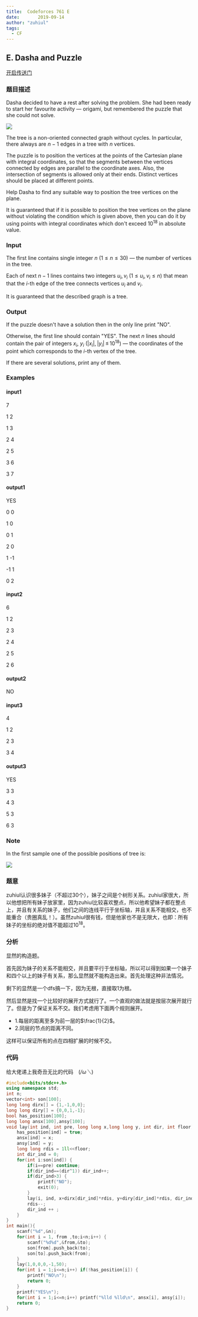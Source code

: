 ```yaml
---
title: 	Codeforces 761 E
date:		2019-09-14
author:	"zuhiul" 
tags:
  - CF
---
```


## E. Dasha and Puzzle

[开启传送门](http://codeforces.com/contest/761/problem/E)

<!-- more -->

### 题目描述

Dasha decided to have a rest after solving the problem. She had been ready to start her favourite activity — origami, but remembered the puzzle that she could not solve.

![](http://codeforces.com/predownloaded/1d/1a/1d1ae6a6db028195fcbb0bc79ccb8111c2862fdc.png)

The tree is a non-oriented connected graph without cycles. In particular, there always are $n - 1$ edges in a tree with $n$ vertices.

The puzzle is to position the vertices at the points of the Cartesian plane with integral coordinates, so that the segments between the vertices connected by edges are parallel to the coordinate axes. Also, the intersection of segments is allowed only at their ends. Distinct vertices should be placed at different points.

Help Dasha to find any suitable way to position the tree vertices on the plane.

It is guaranteed that if it is possible to position the tree vertices on the plane without violating the condition which is given above, then you can do it by using points with integral coordinates which don't exceed $10^{18}$ in absolute value.

### Input

The first line contains single integer $n$ ($1 ≤ n ≤ 30$) — the number of vertices in the tree.

Each of next $n - 1$ lines contains two integers $u_i, v_i$ ($1 ≤ u_i, v_i ≤ n$) that mean that the $i$-th edge of the tree connects vertices $u_i$ and $v_i$.

It is guaranteed that the described graph is a tree.

### Output

If the puzzle doesn't have a solution then in the only line print "NO".

Otherwise, the first line should contain "YES". The next *n* lines should contain the pair of integers $x_i$, $y_i$ (|$x_i$|, |$y_i$| ≤ $10^{18}$) — the coordinates of the point which corresponds to the $i$-th vertex of the tree.

If there are several solutions, print any of them.

### Examples

#### input1

7

1 2

1 3

2 4

2 5

3 6

3 7

#### output1

YES

0 0

1 0

0 1

2 0

1 -1

-1 1

0 2

#### input2

6

1 2

2 3

2 4

2 5

2 6

#### output2

NO

#### input3

4

1 2

2 3

3 4

#### output3

YES

3 3

4 3

5 3

6 3

### Note

In the first sample one of the possible positions of tree is:

![](http://codeforces.com/predownloaded/ea/d8/ead8e669677d63668948ddcb9eaca58e76deabba.png)

### 题意

zuhiul认识很多妹子（不超过30个），妹子之间是个树形关系。zuhiul家很大，所以他想把所有妹子放家里，因为zuhiul比较喜欢整点，所以他希望妹子都在整点上，并且有关系的妹子，他们之间的连线平行于坐标轴，并且关系不能相交，也不能重合（贵圈真乱！）。虽然zuhiul很有钱，但是他家也不是无限大，也即：所有妹子的坐标的绝对值不能超过$10^{18}$。

### 分析

显然的构造题。

首先因为妹子的关系不能相交，并且要平行于坐标轴，所以可以得到如果一个妹子和四个以上的妹子有关系，那么显然就不能构造出来。首先处理这种非法情况。

剩下的显然是一个dfs搞一下，因为无根，直接取$1$为根。

然后显然是找一个比较好的展开方式就行了。一个直观的做法就是按层次展开就行了。但是为了保证关系不交。我们考虑用下面两个规则展开。

- 1.每层的距离至多为前一层的$\frac{1}{2}$。
- 2.同层的节点的距离不同。

这样可以保证所有的点在四相扩展的时候不交。

### 代码

给大佬递上我奇丑无比的代码　(*/ω＼*)

```cpp
#include<bits/stdc++.h>
using namespace std;
int n;
vector<int> son[100];
long long dirx[] = {1,-1,0,0};
long long diry[] = {0,0,1,-1};
bool has_position[100];
long long ansx[100],ansy[100];
void lay(int ind, int pre, long long x,long long y, int dir, int floor) {
	has_position[ind] = true;
	ansx[ind] = x;
	ansy[ind] = y;
	long long rdis = 1ll<<floor;
	int dir_ind = 0;
	for(int i:son[ind]) {
		if(i==pre) continue;
		if(dir_ind==(dir^1)) dir_ind++;
		if(dir_ind>3) {
			printf("NO");
			exit(0);
		}
		lay(i, ind, x+dirx[dir_ind]*rdis, y+diry[dir_ind]*rdis, dir_ind, floor-1);
		rdis--;
		dir_ind ++ ;
	}
}
int main(){
	scanf("%d",&n);
	for(int i = 1, from ,to;i<n;i++) {
		scanf("%d%d",&from,&to);
		son[from].push_back(to);
		son[to].push_back(from);
	}
	lay(1,0,0,0,-1,50);
	for(int i = 1;i<=n;i++) if(!has_position[i]) {
		printf("NO\n");
		return 0;
	}
	printf("YES\n");
	for(int i = 1;i<=n;i++) printf("%lld %lld\n", ansx[i], ansy[i]);
	return 0;
}
```


